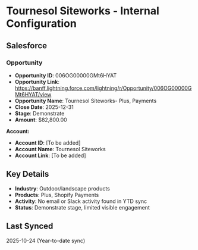 # Tournesol Siteworks - Internal Configuration

## Salesforce

### Opportunity
- **Opportunity ID**: 006OG00000GMt6HYAT
- **Opportunity Link**: https://banff.lightning.force.com/lightning/r/Opportunity/006OG00000GMt6HYAT/view
- **Opportunity Name**: Tournesol Siteworks- Plus, Payments
- **Close Date**: 2025-12-31
- **Stage**: Demonstrate
- **Amount**: $82,800.00

**Account:**
- **Account ID**: [To be added]
- **Account Name**: Tournesol Siteworks
- **Account Link**: [To be added]

## Key Details
- **Industry**: Outdoor/landscape products
- **Products**: Plus, Shopify Payments
- **Activity**: No email or Slack activity found in YTD sync
- **Status**: Demonstrate stage, limited visible engagement

## Last Synced
2025-10-24 (Year-to-date sync)



